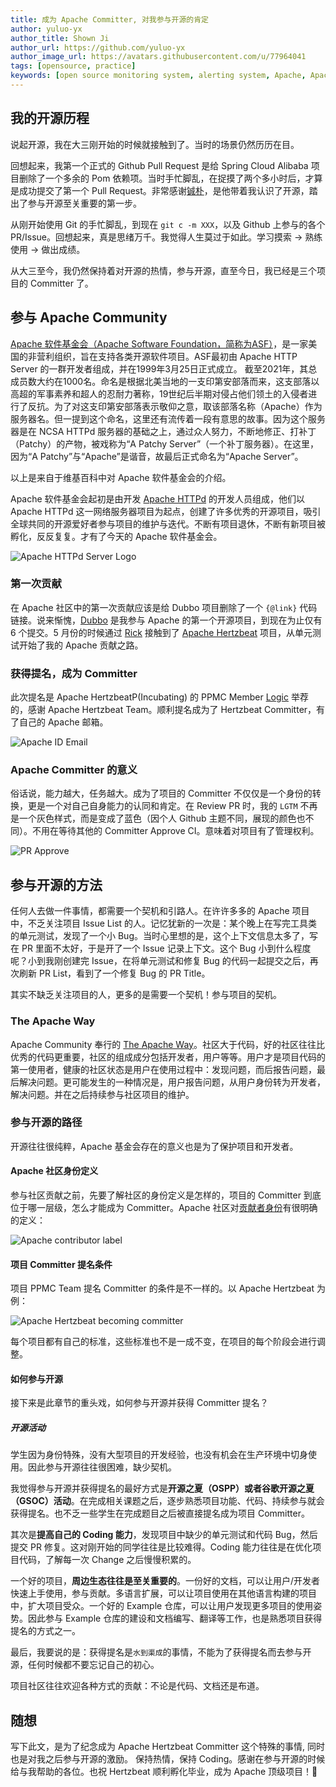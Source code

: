 ```yaml
---
title: 成为 Apache Committer, 对我参与开源的肯定
author: yuluo-yx
author_title: Shown Ji
author_url: https://github.com/yuluo-yx
author_image_url: https://avatars.githubusercontent.com/u/77964041
tags: [opensource, practice]
keywords: [open source monitoring system, alerting system, Apache, Apache Committer, Hertzbeat]
---
```


## 我的开源历程

说起开源，我在大三刚开始的时候就接触到了。当时的场景仍然历历在目。

回想起来，我第一个正式的 Github Pull Request 是给 Spring Cloud Alibaba 项目删除了一个多余的 Pom 依赖项。当时手忙脚乱，在捉摸了两个多小时后，才算是成功提交了第一个 Pull Request。非常感谢[铖朴](https://github.com/steverao)，是他带着我认识了开源，踏出了参与开源至关重要的第一步。

从刚开始使用 Git 的手忙脚乱，到现在 `git c -m XXX`，以及 Github 上参与的各个 PR/Issue。回想起来，真是思绪万千。我觉得人生莫过于如此。学习摸索 -> 熟练使用 -> 做出成绩。

从大三至今，我仍然保持着对开源的热情，参与开源，直至今日，我已经是三个项目的 Committer 了。

## 参与 Apache Community

[Apache 软件基金会（Apache Software Foundation，简称为ASF）](https://community.apache.org/)，是一家美国的非营利组织，旨在支持各类开源软件项目。ASF最初由 Apache HTTP Server 的一群开发者组成，并在1999年3月25日正式成立。 截至2021年，其总成员数大约在1000名。命名是根据北美当地的一支印第安部落而来，这支部落以高超的军事素养和超人的忍耐力著称，19世纪后半期对侵占他们领土的入侵者进行了反抗。为了对这支印第安部落表示敬仰之意，取该部落名称（Apache）作为服务器名。但一提到这个命名，这里还有流传着一段有意思的故事。因为这个服务器是在 NCSA HTTPd 服务器的基础之上，通过众人努力，不断地修正、打补丁（Patchy）的产物，被戏称为“A Patchy Server”（一个补丁服务器）。在这里，因为“A Patchy”与“Apache”是谐音，故最后正式命名为“Apache Server”。

以上是来自于维基百科中对 Apache 软件基金会的介绍。

Apache 软件基金会起初是由开发 [Apache HTTPd](https://httpd.apache.org/) 的开发人员组成，他们以 Apache HTTPd 这一网络服务器项目为起点，创建了许多优秀的开源项目，吸引全球共同的开源爱好者参与项目的维护与迭代。不断有项目退休，不断有新项目被孵化，反反复复。才有了今天的 Apache 软件基金会。

![Apache HTTPd Server Logo](/img/blog/committer/yuluo-yx/4.jpg)

### 第一次贡献

在 Apache 社区中的第一次贡献应该是给 Dubbo 项目删除了一个 `{@link}` 代码链接。说来惭愧，[Dubbo](https://github.com/apache/dubbo) 是我参与 Apache 的第一个开源项目，到现在为止仅有 6 个提交。5 月份的时候通过 [Rick](https://github.com/LinuxSuRen) 接触到了 [Apache Hertzbeat](https://github.com/apache/hertzbeat) 项目，从单元测试开始了我的 Apache 贡献之路。

### 获得提名，成为 Committer

此次提名是 Apache HertzbeatP(Incubating) 的 PPMC Member [Logic](https://github.com/zqr10159) 举荐的，感谢 Apache Hertzbeat Team。顺利提名成为了 Hertzbeat Committer，有了自己的 Apache 邮箱。

![Apache ID Email](/img/blog/committer/yuluo-yx/3.jpg)

### Apache Committer 的意义

俗话说，能力越大，任务越大。成为了项目的 Committer 不仅仅是一个身份的转换，更是一个对自己自身能力的认同和肯定。在 Review PR 时，我的 `LGTM` 不再是一个灰色样式，而是变成了蓝色（因个人 Github 主题不同，展现的颜色也不同）。不用在等待其他的 Committer Approve CI。意味着对项目有了管理权利。

![PR Approve](/img/blog/committer/yuluo-yx/5.jpg)

## 参与开源的方法

任何人去做一件事情，都需要一个契机和引路人。在许许多多的 Apache 项目中，不乏关注项目 Issue List 的人。记忆犹新的一次是：某个晚上在写完工具类的单元测试，发现了一个小 Bug。当时心里想的是，这个上下文信息太多了，写在 PR 里面不太好，于是开了一个 Issue 记录上下文。这个 Bug 小到什么程度呢？小到我刚创建完 Issue，在将单元测试和修复 Bug 的代码一起提交之后，再次刷新 PR List，看到了一个修复 Bug 的 PR Title。

其实不缺乏关注项目的人，更多的是需要一个契机！参与项目的契机。

### The Apache Way

Apache Community 奉行的 [The Apache Way](https://www.apache.org/theapacheway/)。社区大于代码，好的社区往往比优秀的代码更重要，社区的组成成分包括开发者，用户等等。用户才是项目代码的第一使用者，健康的社区状态是用户在使用过程中：发现问题，而后报告问题，最后解决问题。更可能发生的一种情况是，用户报告问题，从用户身份转为开发者，解决问题。并在之后持续参与社区项目的维护。

### 参与开源的路径

开源往往很纯粹，Apache 基金会存在的意义也是为了保护项目和开发者。

#### Apache 社区身份定义

参与社区贡献之前，先要了解社区的身份定义是怎样的，项目的 Committer 到底位于哪一层级，怎么才能成为 Committer。Apache 社区对[贡献者身份](https://community.apache.org/contributor-ladder.html)有很明确的定义：

![Apache contributor label](/img/blog/committer/yuluo-yx/6.jpg)

#### 项目 Committer 提名条件

项目 PPMC Team 提名 Committer 的条件是不一样的。以 Apache Hertzbeat 为例：

![Apache Hertzbeat becoming committer](/img/blog/committer/yuluo-yx/7.jpg)

每个项目都有自己的标准，这些标准也不是一成不变，在项目的每个阶段会进行调整。

#### 如何参与开源

接下来是此章节的重头戏，如何参与开源并获得 Committer 提名？

##### 开源活动

学生因为身份特殊，没有大型项目的开发经验，也没有机会在生产环境中切身使用。因此参与开源往往很困难，缺少契机。

我觉得参与开源并获得提名的最好方式是**开源之夏（OSPP）或者谷歌开源之夏（GSOC）活动**。在完成相关课题之后，逐步熟悉项目功能、代码、持续参与就会获得提名。也不乏一些学生在完成题目之后被直接提名成为项目 Committer。

其次是**提高自己的 Coding 能力**，发现项目中缺少的单元测试和代码 Bug，然后提交 PR 修复。这对刚开始的同学往往是比较难得。Coding 能力往往是在优化项目代码，了解每一次 Change 之后慢慢积累的。

一个好的项目，**周边生态往往是至关重要的**。一份好的文档，可以让用户/开发者快速上手使用，参与贡献。多语言扩展，可以让项目使用在其他语言构建的项目中，扩大项目受众。一个好的 Example 仓库，可以让用户发现更多项目的使用姿势。因此参与 Example 仓库的建设和文档编写、翻译等工作，也是熟悉项目获得提名的方式之一。

最后，我要说的是：获得提名是`水到渠成`的事情，不能为了获得提名而去参与开源，任何时候都不要忘记自己的初心。

项目社区往往欢迎各种方式的贡献：不论是代码、文档还是布道。

## 随想

写下此文，是为了纪念成为 Apache Hertzbeat Committer 这个特殊的事情, 同时也是对我之后参与开源的激励。
保持热情，保持 Coding。感谢在参与开源的时候给与我帮助的各位。也祝 Hertzbeat 顺利孵化毕业，成为 Apache 顶级项目！🎉
